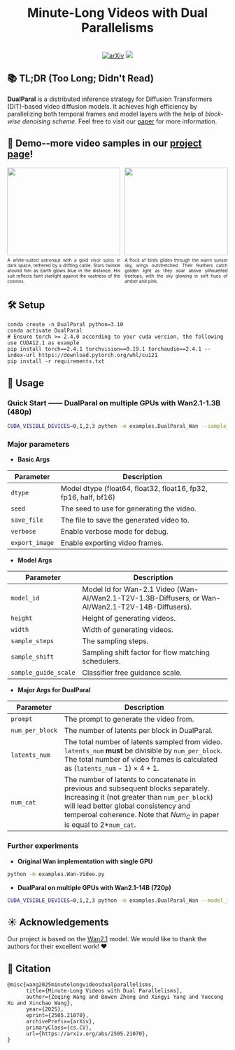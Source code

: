 <div align="center">

# Minute-Long Videos with Dual Parallelisms

<!-- <img src='./assets/DualParal.png' width='80%' /> -->
<br>
<a href="https://arxiv.org/abs/2505.21070"><img src="https://img.shields.io/badge/ariXv-2505.21070-A42C25.svg" alt="arXiv"></a>
<a  href="https://dualparal-project.github.io/dualparal.github.io/"><img src="https://img.shields.io/badge/ProjectPage-DualParal-376ED2#376ED2.svg"></a>
</div>

## 📚 TL;DR (Too Long; Didn't Read)
**DualParal** is a distributed inference strategy for Diffusion Transformers (DiT)-based video diffusion models. It achieves high efficiency by parallelizing both temporal frames and model layers with the help of *block-wise denoising scheme*.
Feel free to visit our [paper](https://arxiv.org/abs/2505.21070) for more information.

## 🎥 Demo--more video samples in our [project page](https://dualparal-project.github.io/dualparal.github.io/)!
<div style="display: flex; gap: 10px;">
    <div style="text-align: center;">
        <img src="assets/gif1.gif" style="width: 100%; height: 200px; object-fit: cover;"/>
        <p style="text-align: justify; font-size: 10px; line-height: 1.2; margin: 5px 0;">
            A white-suited astronaut with a gold visor spins in dark space, tethered by a drifting cable. Stars twinkle around him as Earth glows blue in the distance. His suit reflects faint starlight against the vastness of the cosmos.
        </p>
    </div>
    <div style="text-align: center;">
        <img src="assets/gif2.gif" style="width: 100%; height: 200px; object-fit: cover;"/>
        <p style="text-align: justify; font-size: 10px; line-height: 1.2; margin: 5px 0;">
            A flock of birds glides through the warm sunset sky, wings outstretched. Their feathers catch golden light as they soar above silhouetted treetops, with the sky glowing in soft hues of amber and pink.
        </p>
    </div>
</div>

## 🛠️ Setup
```
conda create -n DualParal python=3.10
conda activate DualParal
# Ensure torch >= 2.4.0 according to your cuda version, the following use CUDA12.1 as example
pip install torch==2.4.1 torchvision==0.19.1 torchaudio==2.4.1 --index-url https://download.pytorch.org/whl/cu121
pip install -r requirements.txt
```

## 🚀 Usage
### **Quick Start —— DualParal on multiple GPUs with Wan2.1-1.3B (480p)**
```bash
CUDA_VISIBLE_DEVICES=0,1,2,3 python -m examples.DualParal_Wan --sample_steps 50 --num_per_block 8 --latents_num 40 --num_cat 8
```

### **Major parameters**
- **Basic Args**

| Parameter   | Description                            |
| ----------- | -------------------------------------- |
| `dtype`   | Model dtype (float64, float32, float16, fp32, fp16, half, bf16)       |
| `seed` | The seed to use for generating the video. |
| `save_file` | The file to save the generated video to. |
| `verbose` | Enable verbose mode for debug. |
| `export_image` | Enable exporting video frames. |

- **Model Args**

| Parameter   | Description                            |
| ----------- | -------------------------------------- |
| `model_id`   | Model Id for Wan-2.1 Video (Wan-AI/Wan2.1-T2V-1.3B-Diffusers, or Wan-AI/Wan2.1-T2V-14B-Diffusers).      |
| `height` | Height of generating videos. |
| `width` | Width of generating videos. |
| `sample_steps` | The sampling steps. |
| `sample_shift` | Sampling shift factor for flow matching schedulers. |
| `sample_guide_scale` | Classifier free guidance scale. |

- **Major Args for DualParal**

| Parameter   | Description                            |
| ----------- | -------------------------------------- |
| `prompt` | The prompt to generate the video from. |
| `num_per_block` | The number of latents per block in DualParal. |
| `latents_num` | The total number of latents sampled from video. `latents_num` **must** be divisible by `num_per_block`. The total number of video frames is calculated as (`latents_num` - 1) $\times$ 4 + 1. |
| `num_cat` | The number of latents to concatenate in previous and subsequent blocks separately. Increasing it (not greater than `num_per_block`) will lead better global consistency and temperoal coherence. Note that $Num_C$ in paper is equal to 2*`num_cat`.  |

### Further experiments
- **Original Wan implementation with single GPU**
```bash
python -m examples.Wan-Video.py 
```

- **DualParal on multiple GPUs with Wan2.1-14B (720p)**
```bash
CUDA_VISIBLE_DEVICES=0,1,2,3 python -m examples.DualParal_Wan --model_id Wan-AI/Wan2.1-T2V-14B-Diffusers --height 720 --width 1280 --sample_steps 50 --num_per_block 8 --latents_num 40 --num_cat 8
```

## ☀️ Acknowledgements
Our project is based on the [Wan2.1](https://github.com/Wan-Video/Wan2.1) model. We would like to thank the authors for their excellent work! ❤️

## 🔗 Citation
```
@misc{wang2025minutelongvideosdualparallelisms,
      title={Minute-Long Videos with Dual Parallelisms}, 
      author={Zeqing Wang and Bowen Zheng and Xingyi Yang and Yuecong Xu and Xinchao Wang},
      year={2025},
      eprint={2505.21070},
      archivePrefix={arXiv},
      primaryClass={cs.CV},
      url={https://arxiv.org/abs/2505.21070}, 
}
```
